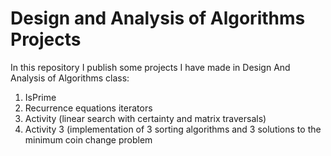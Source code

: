 # Design and Analysis of Algorithms Projects
In this repository I publish some projects I have made in Design And Analysis of Algorithms class:
1. IsPrime
2. Recurrence equations iterators
3. Activity (linear search with certainty and matrix traversals)
4. Activity 3 (implementation of 3 sorting algorithms and 3 solutions to the minimum coin change problem
